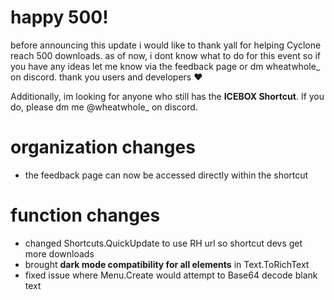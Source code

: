 # happy 500!
before announcing this update i would like to thank yall for helping Cyclone reach 500 downloads. as of now, i dont know what to do for this event so if you have any ideas let me know via the feedback page or dm wheatwhole_ on discord. thank you users and developers ❤️

Additionally, im looking for anyone who still has the **ICEBOX Shortcut**. If you do, please dm me @wheatwhole_ on discord.
# organization changes
- the feedback page can now be accessed directly within the shortcut
# function changes
- changed Shortcuts.QuickUpdate to use RH url so shortcut devs get more downloads 
- brought **dark mode compatibility for all elements** in Text.ToRichText
- fixed issue where Menu.Create would attempt to Base64 decode blank text
